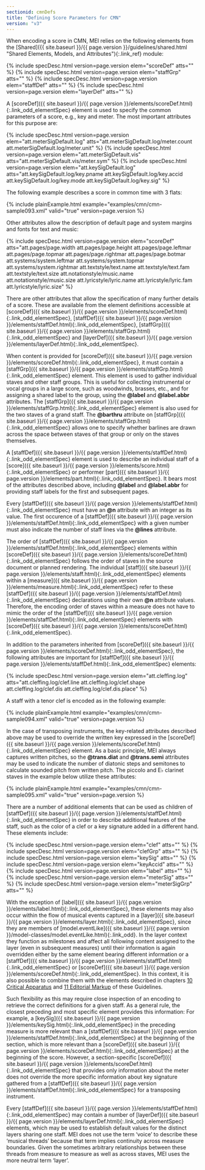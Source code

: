 ```yaml
---
sectionid: cmnDefs
title: "Defining Score Parameters for CMN"
version: "v3"
---
```




When encoding a score in CMN, MEI relies on the following elements from the [Shared]({{ site.baseurl }}/{{ page.version }}/guidelines/shared.html "Shared Elements, Models, and Attributes"){:.link_ref} module:



{% include specDesc.html version=page.version elem="scoreDef" atts="" %}
{% include specDesc.html version=page.version elem="staffGrp" atts="" %}
{% include specDesc.html version=page.version elem="staffDef" atts="" %}
{% include specDesc.html version=page.version elem="layerDef" atts="" %}



A [scoreDef]({{ site.baseurl }}/{{ page.version }}/elements/scoreDef.html){:.link_odd_elementSpec} element is used to specify the common parameters of a
score, e.g., key and meter. The most important attributes for this purpose are:



{% include specDesc.html version=page.version elem="att.meterSigDefault.log" atts="att.meterSigDefault.log/meter.count att.meterSigDefault.log/meter.unit" %}
{% include specDesc.html version=page.version elem="att.meterSigDefault.vis" atts="att.meterSigDefault.vis/meter.sym" %}
{% include specDesc.html version=page.version elem="att.keySigDefault.log" atts="att.keySigDefault.log/key.pname att.keySigDefault.log/key.accid att.keySigDefault.log/key.mode
att.keySigDefault.log/key.sig" %}



The following example describes a score in common time with 3 flats:

{% include plainExample.html example="examples/cmn/cmn-sample093.xml" valid="true" version=page.version %}


Other attributes allow the description of default page and system margins and fonts
for
text and music:



{% include specDesc.html version=page.version elem="scoreDef" atts="att.pages/page.width att.pages/page.height att.pages/page.leftmar att.pages/page.topmar
att.pages/page.rightmar att.pages/page.botmar att.systems/system.leftmar att.systems/system.topmar
att.systems/system.rightmar att.textstyle/text.name att.textstyle/text.fam att.textstyle/text.size
att.notationstyle/music.name att.notationstyle/music.size att.lyricstyle/lyric.name
att.lyricstyle/lyric.fam att.lyricstyle/lyric.size" %}



There are other attributes that allow the specification of many further details of
a score.
These are available from the element definitions accessible at [scoreDef]({{ site.baseurl }}/{{ page.version }}/elements/scoreDef.html){:.link_odd_elementSpec}, [staffDef]({{ site.baseurl }}/{{ page.version }}/elements/staffDef.html){:.link_odd_elementSpec}, [staffGrp]({{ site.baseurl }}/{{ page.version }}/elements/staffGrp.html){:.link_odd_elementSpec} and [layerDef]({{ site.baseurl }}/{{ page.version }}/elements/layerDef.html){:.link_odd_elementSpec}.


When content is provided for [scoreDef]({{ site.baseurl }}/{{ page.version }}/elements/scoreDef.html){:.link_odd_elementSpec}, it must contain a [staffGrp]({{ site.baseurl }}/{{ page.version }}/elements/staffGrp.html){:.link_odd_elementSpec} element. This element is used to gather individual staves and
other staff groups. This is useful for collecting instrumental or vocal groups in
a large
score, such as woodwinds, brasses, etc., and for assigning a shared label to the group,
using the **@label** and **@label.abbr** attributes. The [staffGrp]({{ site.baseurl }}/{{ page.version }}/elements/staffGrp.html){:.link_odd_elementSpec} element is also used for the two staves of a grand staff. The
**@barthru** attribute on [staffGrp]({{ site.baseurl }}/{{ page.version }}/elements/staffGrp.html){:.link_odd_elementSpec} allows one to specify
whether barlines are drawn across the space between staves of that group or only on
the
staves themselves.

A [staffDef]({{ site.baseurl }}/{{ page.version }}/elements/staffDef.html){:.link_odd_elementSpec} element is used to describe an individual staff of a [score]({{ site.baseurl }}/{{ page.version }}/elements/score.html){:.link_odd_elementSpec} or performer [part]({{ site.baseurl }}/{{ page.version }}/elements/part.html){:.link_odd_elementSpec}. It bears most of the
attributes described above, including **@label** and **@label.abbr** for
providing staff labels for the first and subsequent pages.

Every [staffDef]({{ site.baseurl }}/{{ page.version }}/elements/staffDef.html){:.link_odd_elementSpec} must have an **@n** attribute with an integer as
its value. The first occurence of a [staffDef]({{ site.baseurl }}/{{ page.version }}/elements/staffDef.html){:.link_odd_elementSpec} with a given number must
also indicate the number of staff lines via the **@lines** attribute.

The order of [staffDef]({{ site.baseurl }}/{{ page.version }}/elements/staffDef.html){:.link_odd_elementSpec} elements within [scoreDef]({{ site.baseurl }}/{{ page.version }}/elements/scoreDef.html){:.link_odd_elementSpec}
follows the order of staves in the source document or planned rendering. The individual
[staff]({{ site.baseurl }}/{{ page.version }}/elements/staff.html){:.link_odd_elementSpec} elements within a [measure]({{ site.baseurl }}/{{ page.version }}/elements/measure.html){:.link_odd_elementSpec} refer to these [staffDef]({{ site.baseurl }}/{{ page.version }}/elements/staffDef.html){:.link_odd_elementSpec} declarations using their own **@n** attribute values.
Therefore, the encoding order of staves within a measure does not have to mimic the
order of
the [staffDef]({{ site.baseurl }}/{{ page.version }}/elements/staffDef.html){:.link_odd_elementSpec} elements with [scoreDef]({{ site.baseurl }}/{{ page.version }}/elements/scoreDef.html){:.link_odd_elementSpec}.

In addition to the parameters inherited from [scoreDef]({{ site.baseurl }}/{{ page.version }}/elements/scoreDef.html){:.link_odd_elementSpec}, the following
attributes are important for [staffDef]({{ site.baseurl }}/{{ page.version }}/elements/staffDef.html){:.link_odd_elementSpec} elements:



{% include specDesc.html version=page.version elem="att.cleffing.log" atts="att.cleffing.log/clef.line att.cleffing.log/clef.shape att.cleffing.log/clef.dis att.cleffing.log/clef.dis.place" %}




A staff with a tenor clef is encoded as in the following example:

{% include plainExample.html example="examples/cmn/cmn-sample094.xml" valid="true" version=page.version %}


In the case of transposing instruments, the key-related attributes described above
may be
used to override the written key expressed in the [scoreDef]({{ site.baseurl }}/{{ page.version }}/elements/scoreDef.html){:.link_odd_elementSpec} element. As
a basic principle, MEI always captures written pitches, so the **@trans.diat** and
**@trans.semi** attributes may be used to indicate the number of diatonic steps and
semitones to calculate sounded pitch from written pitch. The piccolo and E♭ clarinet
staves
in the example below utilize these attributes:

{% include plainExample.html example="examples/cmn/cmn-sample095.xml" valid="true" version=page.version %}


There are a number of additional elements that can be used as children of [staffDef]({{ site.baseurl }}/{{ page.version }}/elements/staffDef.html){:.link_odd_elementSpec} in order to describe additional features of the staff, such as the color of
a clef or a key signature added in a different hand. These elements include:



{% include specDesc.html version=page.version elem="clef" atts="" %}
{% include specDesc.html version=page.version elem="clefGrp" atts="" %}
{% include specDesc.html version=page.version elem="keySig" atts="" %}
{% include specDesc.html version=page.version elem="keyAccid" atts="" %}
{% include specDesc.html version=page.version elem="label" atts="" %}
{% include specDesc.html version=page.version elem="meterSig" atts="" %}
{% include specDesc.html version=page.version elem="meterSigGrp" atts="" %}




With the exception of [label]({{ site.baseurl }}/{{ page.version }}/elements/label.html){:.link_odd_elementSpec}, these elements may also occur within the
flow of musical events captured in a [layer]({{ site.baseurl }}/{{ page.version }}/elements/layer.html){:.link_odd_elementSpec}, since they are members of
[model.eventLike]({{ site.baseurl }}/{{ page.version }}/model-classes/model.eventLike.html){:.link_odd}. In the layer context they function as
milestones and affect all following content assigned to the layer (even in subsequent
measures) until their information is again overridden either by the same element bearing
different information or a [staffDef]({{ site.baseurl }}/{{ page.version }}/elements/staffDef.html){:.link_odd_elementSpec} or [scoreDef]({{ site.baseurl }}/{{ page.version }}/elements/scoreDef.html){:.link_odd_elementSpec}.
In this context, it is also possible to combine them with the elements described in
chapters
<a class="link_ptr" title="Critical Apparatus" href="{{ site.baseurl }}/{{ page.version }}/guidelines/critApp.html">10 Critical Apparatus</a> and <a class="link_ptr" title="Editorial Markup" href="{{ site.baseurl }}/{{ page.version }}/guidelines/editTrans.html">11 Editorial Markup</a> of these Guidelines.

Such flexibility as this may require close inspection of an encoding to retrieve the
correct definitions for a given staff. As a general rule, the closest preceding and
most
specific element provides this information: For example, a [keySig]({{ site.baseurl }}/{{ page.version }}/elements/keySig.html){:.link_odd_elementSpec} in
the preceding measure is more relevant than a [staffDef]({{ site.baseurl }}/{{ page.version }}/elements/staffDef.html){:.link_odd_elementSpec} at the
beginning of the section, which is more relevant than a [scoreDef]({{ site.baseurl }}/{{ page.version }}/elements/scoreDef.html){:.link_odd_elementSpec} at
the beginning of the score. However, a section-specific [scoreDef]({{ site.baseurl }}/{{ page.version }}/elements/scoreDef.html){:.link_odd_elementSpec} that
provides only information about the meter does not override the more specific information
about key signature gathered from a [staffDef]({{ site.baseurl }}/{{ page.version }}/elements/staffDef.html){:.link_odd_elementSpec} for a transposing
instrument.

Every [staffDef]({{ site.baseurl }}/{{ page.version }}/elements/staffDef.html){:.link_odd_elementSpec} may contain a number of [layerDef]({{ site.baseurl }}/{{ page.version }}/elements/layerDef.html){:.link_odd_elementSpec}
elements, which may be used to establish default values for the distinct layers sharing
one
staff. MEI does not use the term ‘voice’ to describe these
‘musical threads’ because that term implies continuity across measure
boundaries. Given the sometimes arbitrary relationships between these threads from
measure
to measure as well as across staves, MEI uses the more neutral term
‘layer’.


